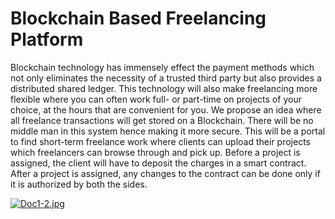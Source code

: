 # Blockchain Based Freelancing Platform
Blockchain technology has immensely effect the
payment methods which not only eliminates the necessity of a trusted third party but also provides a
distributed shared ledger. This technology will also make freelancing more flexible where you can often
work full- or part-time on projects of your choice, at the hours that are convenient for you. We propose
an idea where all freelance transactions will get stored on a Blockchain. There will be no middle man in
this system hence making it more secure. This will be a portal to find
short-term freelance work where clients can upload their projects which freelancers can browse through
and pick up. Before a project is assigned, the client will have to deposit the charges in a smart contract.
After a project is assigned, any changes to the contract can be done only if it is authorized by both the
sides.

[![Doc1-2.jpg](https://i.postimg.cc/QdGL6zyK/Doc1-2.jpg)](https://postimg.cc/MvDrH9xz)
